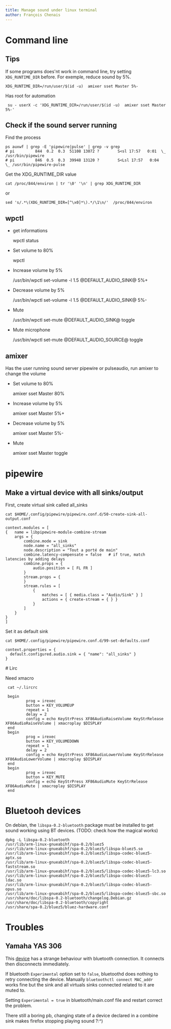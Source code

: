 ```yaml
---
title: Manage sound under linux terminal
author: François Chenais
---
```


# Command line

## Tips

If some programs does'nt work in command line, try setting `XDG_RUNTIME_DIR`
before. For exemple, reduce sound by 5%.

    XDG_RUNTIME_DIR=/run/user/$(id -u)  amixer sset Master 5%-

Has root for automation

     su - userX -c 'XDG_RUNTIME_DIR=/run/user/$(id -u)  amixer sset Master 5%-'

## Check if the sound server running

Find the process

    ps auxwf | grep -E 'pipewire|pulse' | grep -v grep
    # pi         844  0.2  0.3  51108 13072 ?        S<sl 17:57   0:01  \_ /usr/bin/pipewire
    # pi         846  0.5  0.3  39948 13120 ?        S<Lsl 17:57   0:04  \_ /usr/bin/pipewire-pulse


Get the XDG_RUNTIME_DIR value 

    cat /proc/844/environ | tr '\0' '\n' | grep XDG_RUNTIME_DIR
or

    sed 's/.*\(XDG_RUNTIME_DIR=[^\x0]*\).*/\1\n/'  /proc/844/environ

## wpctl

- get informations

    wpctl status


- Set volume to 80%

    wpctl

- Increase volume by 5%

    /usr/bin/wpctl set-volume -l 1.5 @DEFAULT_AUDIO_SINK@ 5%+

- Decrease volume by 5%

    /usr/bin/wpctl set-volume -l 1.5 @DEFAULT_AUDIO_SINK@ 5%-

- Mute

     /usr/bin/wpctl set-mute @DEFAULT_AUDIO_SINK@ toggle

- Mute microphone

     /usr/bin/wpctl set-mute @DEFAULT_AUDIO_SOURCE@ toggle

## amixer

Has the user running sound server pipewire or pulseaudio, run amixer to change
the volume 

- Set volume to 80%

    amixer sset Master 80%

- Increase volume by 5%

    amixer sset Master 5%+

- Decrease volume by 5%

    amixer sset Master 5%-

- Mute

    amixer sset Master toggle


# pipewire


## Make a virtual device with all sinks/output

First, create virtual sink called all_sinks

    cat $HOME/.config/pipewire/pipewire.conf.d/50-create-sink-all-output.conf

    context.modules = [
    {   name = libpipewire-module-combine-stream
        args = {
            combine.mode = sink
            node.name = "all_sinks"
            node.description = "Tout a porté de main"
            combine.latency-compensate = false   # if true, match latencies by adding delays
            combine.props = {
                audio.position = [ FL FR ]
            }
            stream.props = {
            }
            stream.rules = [
                {
                    matches = [ { media.class = "Audio/Sink" } ]
                    actions = { create-stream = { } }
                }
            ]
        }
    }
    ]

Set it as default sink

    cat $HOME/.config/pipewire/pipewire.conf.d/99-set-defaults.conf

    context.properties = {
      default.configured.audio.sink = { "name": "all_sinks" }
    }



# Lirc

Need xmacro

     cat ~/.lircrc

     begin
             prog = irexec
             button = KEY_VOLUMEUP
             repeat = 1
             delay = 2
             config = echo KeyStrPress XF86AudioRaiseVolume KeyStrRelease XF86AudioRaiseVolume | xmacroplay $DISPLAY
     end
     begin
             prog = irexec
             button = KEY_VOLUMEDOWN
             repeat = 1
             delay = 2
             config = echo KeyStrPress XF86AudioLowerVolume KeyStrRelease XF86AudioLowerVolume | xmacroplay $DISPLAY
     end
     begin
             prog = irexec
             button = KEY_MUTE
             config = echo KeyStrPress XF86AudioMute KeyStrRelease XF86AudioMute | xmacroplay $DISPLAY
     end


# Bluetooh devices


On debian, the `libspa-0.2-bluetooth` package must be installed to get sound
working using BT devices. (TODO: check how the magical works)

    dpkg -L libspa-0.2-bluetooth
    /usr/lib/arm-linux-gnueabihf/spa-0.2/bluez5
    /usr/lib/arm-linux-gnueabihf/spa-0.2/bluez5/libspa-bluez5.so
    /usr/lib/arm-linux-gnueabihf/spa-0.2/bluez5/libspa-codec-bluez5-aptx.so
    /usr/lib/arm-linux-gnueabihf/spa-0.2/bluez5/libspa-codec-bluez5-faststream.so
    /usr/lib/arm-linux-gnueabihf/spa-0.2/bluez5/libspa-codec-bluez5-lc3.so
    /usr/lib/arm-linux-gnueabihf/spa-0.2/bluez5/libspa-codec-bluez5-ldac.so
    /usr/lib/arm-linux-gnueabihf/spa-0.2/bluez5/libspa-codec-bluez5-opus.so
    /usr/lib/arm-linux-gnueabihf/spa-0.2/bluez5/libspa-codec-bluez5-sbc.so
    /usr/share/doc/libspa-0.2-bluetooth/changelog.Debian.gz
    /usr/share/doc/libspa-0.2-bluetooth/copyright
    /usr/share/spa-0.2/bluez5/bluez-hardware.conf


# Troubles

## Yamaha YAS 306

This
[device](https://fr.yamaha.com/fr/products/audio_visual/sound_bar/yas-306/features.html)
has a strange behaviour with bluetooth connection. It connects then disconnects
immediately.

If bluetooth `Experimental` option set to `false`, bluetoothd does nothing
to retry connecting the device. Manually `bluetoothctl connect MAC_addr` works
fine but the sink and all virtuals sinks connected related to it are muted to.

Setting `Experimental = true` in bluetooth/main.conf file and restart correct
the problem.

There still a boring pb, changing state of a device declared in a combine sink
makes firefox stopping playing sound ?:^)
